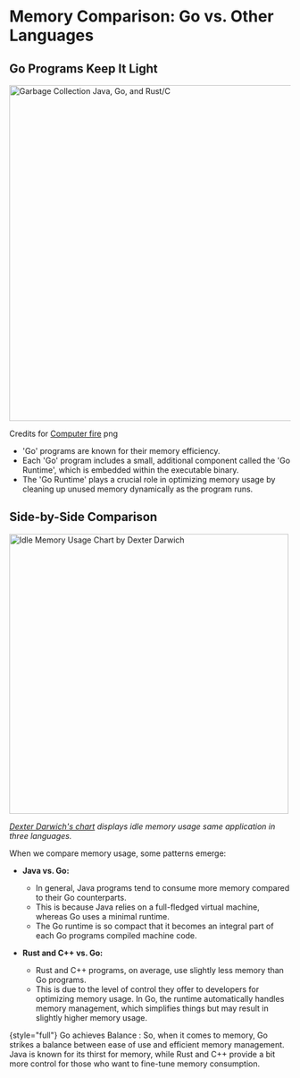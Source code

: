 # Memory Comparison: Go vs. Other Languages

## Go Programs Keep It Light

<img src="$PROJECT_DIR$/Writerside/images/garbage-collection.png" 
alt="Garbage Collection Java, Go, and Rust/C" width="600" style="inline"/>

Credits for [Computer fire][computer-burning] png


- 'Go' programs are known for their memory efficiency. 
- Each 'Go' program includes a small, additional component called the 
  'Go Runtime', which is embedded within the executable binary. 
- The 'Go Runtime' plays a crucial role in optimizing memory usage by
  cleaning up unused memory dynamically as the program runs.

## Side-by-Side Comparison

<img src="$PROJECT_DIR$/Writerside/images/idle-memory-usage.png" 
alt="Idle Memory Usage Chart by Dexter Darwich" width="500" style="inline"/>

*[Dexter Darwich's chart][dexter-darwich] displays idle memory usage 
same application in three languages.*

When we compare memory usage, some patterns emerge:

- **Java vs. Go:** 
  - In general, Java programs tend to consume more 
    memory compared to their Go counterparts. 
  - This is because Java relies on a full-fledged virtual machine, 
    whereas Go uses a minimal runtime. 
  - The Go runtime is so compact that it becomes an integral part of each 
    Go programs compiled machine code.

- **Rust and C++ vs. Go:** 
  - Rust and C++ programs, on average, use slightly less memory than Go 
    programs. 
  - This is due to the level of control they offer to developers for 
    optimizing memory usage. In Go, the runtime automatically handles 
    memory management, which simplifies things but may result in 
    slightly higher memory usage.


{style="full"}
Go achieves Balance
: So, when it comes to memory, Go strikes a balance between ease of use 
and efficient memory management. Java is known for its thirst for 
memory, while Rust and C++ provide a bit more control for those who 
want to fine-tune memory consumption.

[dexter-darwich]: https://medium.com/@dexwritescode/comparison-between-java-go-and-rust-fdb21bd5fb7c
[computer-burning]: https://www.rawpixel.com/search/computer%20crashes?page=1&path=_topics&sort=curated